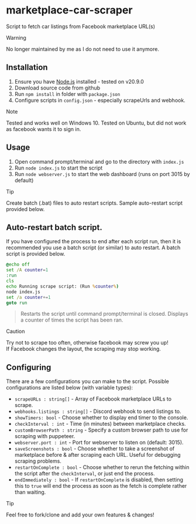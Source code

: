 # marketplace-car-scraper
Script to fetch car listings from Facebook marketplace URL(s)

> [!WARNING]
> No longer maintained by me as I do not need to use it anymore.

## Installation
1. Ensure you have [Node.js](https://nodejs.org/en) installed - tested on v20.9.0
2. Download source code from github
3. Run `npm install` in folder with `package.json`
4. Configure scripts in `config.json` - especially scrapeUrls and webhook.

> [!NOTE]
> Tested and works well on Windows 10. Tested on Ubuntu, but did not work as facebook wants it to sign in.  

## Usage
1. Open command prompt/terminal and go to the directory with `index.js`
2. Run `node index.js` to start the script
3. Run `node webserver.js` to start the web dashboard (runs on port 3015 by default) 

> [!TIP]
> Create batch (.bat) files to auto restart scripts. Sample auto-restart script provided below.

## Auto-restart batch script.
If you have configured the process to end after each script run, then it is recommended you use a batch script (or similar) to auto restart. A batch script is provided below.
```bat
@echo off
set /A counter=1
:run
cls
echo Running scrape script: (Run %counter%)
node index.js
set /a counter+=1
goto run
```
> Restarts the script until command prompt/terminal is closed. Displays a counter of times the script has been ran.

> [!CAUTION]
> Try not to scrape too often, otherwise facebook may screw you up!  
> If Facebook changes the layout, the scraping may stop working.

## Configuring
There are a few configurations you can make to the script. Possible configurations are listed below (with variable types):
- `scrapeURLs : string[]` - Array of Facebook marketplace URLs to scrape.
- `webhooks.listings : string[]` - Discord webhook to send listings to.
- `showTimers: bool` - Choose whether to display end timer to the console.
- `checkInterval : int` - Time (in minutes) between marketplace checks.
- `customBrowserPath : string` - Specify a custom browser path to use for scraping with puppeteer. 
- `webserver.port : int` - Port for webserver to listen on (default: 3015).
- `saveScreenshots : bool` - Choose whether to take a screenshot of marketplace before & after scraping each URL. Useful for debugging scraping problems.
- `restartOnComplete : bool` - Choose whether to rerun the fetching within the script after the `checkInterval`, or just end the process.
- `endImmediately : bool` - If `restartOnComplete` is disabled, then setting this to `true` will end the process as soon as the fetch is complete rather than waiting.

> [!TIP]
> Feel free to fork/clone and add your own features & changes!